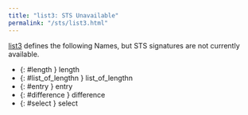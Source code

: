 ```yaml
---
title: "list3: STS Unavailable"
permalink: "/sts/list3.html"
---
```






[list3](/cd/list3)
defines the following Names, but STS signatures are not currently available.


 *  {: #length } length
 *  {: #list_of_lengthn } list_of_lengthn
 *  {: #entry } entry
 *  {: #difference } difference
 *  {: #select } select